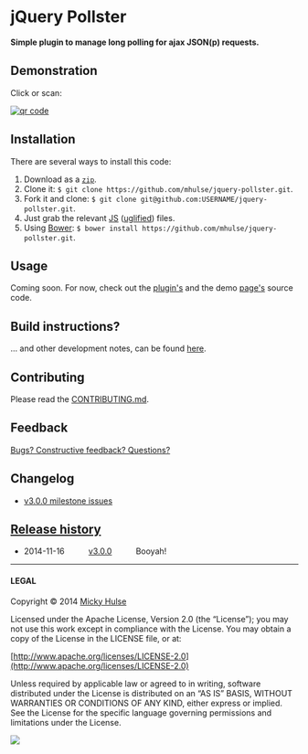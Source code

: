 # jQuery Pollster

**Simple plugin to manage long polling for ajax JSON(p) requests.**

## Demonstration

Click or scan:

[![qr code](http://chart.apis.google.com/chart?cht=qr&chl=https://github.com/mhulse/jquery-pollster&chs=240x240)](http://mhulse.github.io/jquery-pollster/demo/)

## Installation

There are several ways to install this code:

1. Download as a [`zip`](https://github.com/mhulse/jquery-pollster/archive/gh-pages.zip).
1. Clone it: `$ git clone https://github.com/mhulse/jquery-pollster.git`.
1. Fork it and clone: `$ git clone git@github.com:USERNAME/jquery-pollster.git`.
1. Just grab the relevant [JS](https://raw.github.com/mhulse/jquery-pollster/gh-pages/pollster/jquery.pollster.js) ([uglified](https://raw.github.com/mhulse/jquery-pollster/gh-pages/pollster/jquery.pollster.min.js)) files.
1. Using [Bower](http://bower.io/): `$ bower install https://github.com/mhulse/jquery-pollster.git`.

## Usage

Coming soon. For now, check out the [plugin's](pollster/jquery.pollster.js) and the demo [page's](demo/index.html) source code.

## Build instructions?

… and other development notes, can be found [here](source/README.md).

## Contributing

Please read the [CONTRIBUTING.md](https://github.com/mhulse/jquery-pollster/blob/gh-pages/CONTRIBUTING.md).

## Feedback

[Bugs? Constructive feedback? Questions?](https://github.com/mhulse/jquery-pollster/issues/new?title=Your%20code%20sucks!&body=Here%27s%20why%3A%20)

## Changelog

* [v3.0.0 milestone issues](https://github.com/mhulse/jquery-pollster/issues?direction=desc&milestone=1&page=1&sort=updated&state=closed)

## [Release history](https://github.com/mhulse/jquery-harmonia/releases)

* 2014-11-16   [v3.0.0](https://github.com/mhulse/jquery-harmonia/releases/tag/v3.0.0)   Booyah!

---

#### LEGAL

Copyright © 2014 [Micky Hulse](http://mky.io)

Licensed under the Apache License, Version 2.0 (the “License”); you may not use this work except in compliance with the License. You may obtain a copy of the License in the LICENSE file, or at:

[http://www.apache.org/licenses/LICENSE-2.0](http://www.apache.org/licenses/LICENSE-2.0)

Unless required by applicable law or agreed to in writing, software distributed under the License is distributed on an “AS IS” BASIS, WITHOUT WARRANTIES OR CONDITIONS OF ANY KIND, either express or implied. See the License for the specific language governing permissions and limitations under the License.

<img src="https://github.global.ssl.fastly.net/images/icons/emoji/octocat.png">
